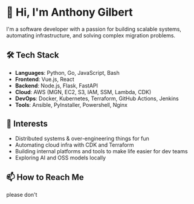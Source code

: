 # 👋 Hi, I'm Anthony Gilbert

I'm a software developer with a passion for building scalable systems, automating infrastructure, and solving complex migration problems.

## 🛠️ Tech Stack

- **Languages**: Python, Go, JavaScript, Bash
- **Frontend**: Vue.js, React
- **Backend**: Node.js, Flask, FastAPI
- **Cloud**: AWS (MGN, EC2, S3, IAM, SSM, Lambda, CDK)
- **DevOps**: Docker, Kubernetes, Terraform, GitHub Actions, Jenkins
- **Tools**: Ansible, PyInstaller, Powershell, Nginx

## 🧪 Interests

- Distributed systems & over-engineering things for fun
- Automating cloud infra with CDK and Terraform
- Building internal platforms and tools to make life easier for dev teams
- Exploring AI and OSS models locally

## 📫 How to Reach Me

please don't
